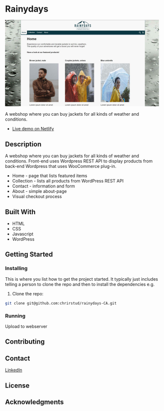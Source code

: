 # Rainydays

![image](/images/rainydays_homepage.jpg)

A webshop where you can buy jackets for all kinds of weather and conditions.

- [Live demo on Netlify](www.linkedin.com)

## Description

A webshop where you can buy jackets for all kinds of weather and conditions. Front-end uses Wordpress REST API to display products from back-end Wordpress that uses WooCommerce plug-in.

- Home - page that lists featured items
- Collection - lists all products from WordPress REST API
- Contact - information and form
- About - simple about-page
- Visual checkout process

## Built With

- HTML
- CSS
- Javascript
- WordPress

## Getting Started

### Installing

This is where you list how to get the project started. It typically just includes telling a person to clone the repo and then to install the dependencies e.g.

1. Clone the repo:

```bash
git clone git@github.com:chrirstud/rainydays-CA.git
```

### Running

Upload to webserver

## Contributing

## Contact

[LinkedIn](www.linkedin.com)

## License

## Acknowledgments
